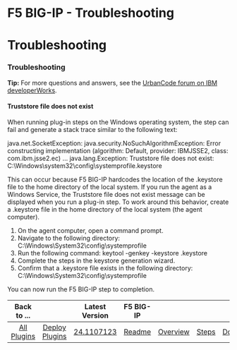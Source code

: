
F5 BIG-IP - Troubleshooting
===========================

# Troubleshooting


### Troubleshooting




**Tip:** For more questions and answers, see the [UrbanCode forum on IBM developerWorks](https://community.ibm.com/community/user/wasdevops/urbancode-discussion "UrbanCode forum").

#### Truststore file does not exist

When running plug-in steps on the Windows operating system, the step can fail and generate a stack trace similar to the following text:

java.net.SocketException: java.security.NoSuchAlgorithmException: Error constructing implementation (algorithm: Default, provider: IBMJSSE2, class: com.ibm.jsse2.ec) ... java.lang.Exception: Truststore file does not exist: C:\Windows\system32\config\systemprofile\.keystore

This can occur because F5 BIG-IP hardcodes the location of the .keystore file to the home directory of the local system. If you run the agent as a Windows Service, the Truststore file does not exist message can be displayed when you run a plug-in step. To work around this behavior, create a .keystore file in the home directory of the local system (the agent computer).

1. On the agent computer, open a command prompt.
2. Navigate to the following directory: C:\Windows\System32\config\systemprofile
3. Run the following command: keytool -genkey -keystore .keystore
4. Complete the steps in the keystore generation wizard.
5. Confirm that a .keystore file exists in the following directory: C:\Windows\System32\config\systemprofile

You can now run the F5 BIG-IP step to completion.


|Back to ...||Latest Version|F5 BIG-IP ||||
| :---: | :---: | :---: | :---: | :---: | :---: | :---: |
|[All Plugins](../../index.md)|[Deploy Plugins](../README.md)|[24.1107123](https://raw.githubusercontent.com/UrbanCode/IBM-UCD-PLUGINS/main/files/F5/F5-24.1107123.zip)|[Readme](README.md)|[Overview](overview.md)|[Steps](steps.md)|[Downloads](downloads.md)|
